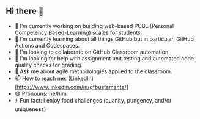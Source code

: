 ## Hi there 👋

- 🔭 I’m currently working on building web-based PCBL (Personal Competency Based-Learning) scales for students.
- 🌱 I’m currently learning about all things GitHub but in particular, GitHub Actions and Codespaces.
- 👯 I’m looking to collaborate on GitHub Classroom automation.
- 🤔 I’m looking for help with assignment unit testing and automated code quality checks for grading.
- 💬 Ask me about agile methodologies applied to the classroom.
- 📫 How to reach me: (LinkedIn)[https://www.linkedin.com/in/gfbustamante/]
- 😄 Pronouns: he/him
- ⚡ Fun fact: I enjoy food challenges (quanity, pungency, and/or uniqueness)
